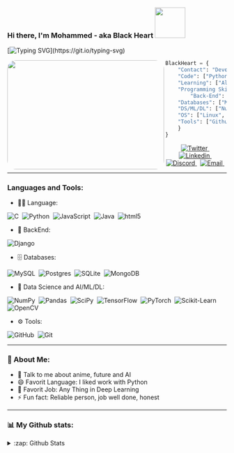 ### Hi there, I'm Mohammed - aka Black Heart <img src="https://github.com/DeveBlackHeart/DeveBlackHeart/blob/7a9963e59607d149ae871de5a62b4522b72785c5/IMG%20GIF/anime-Hi.gif" width="70px" />
<!--https://github.com/DeveBlackHeart/DeveBlackHeart/blob/95a18ac58d0b19eae3e4e2f06fd2da6d0b87be26/IMG%20GIF/Hi.gif-->

[![Typing SVG](https://readme-typing-svg.herokuapp.com?color=%237FFFF1&multiline=true&width=600&lines=print(%22Hi%2C+How+are+you%3F+I'm+looking+for+job+%F0%9F%98%B6%EF%B8%8F%22))](https://git.io/typing-svg)

<!-- ![BlackHeart](https://github.com/DeveBlackHeart/DeveBlackHeart/blob/9cac726626cdc640a114525696d2a4180d4df594/IMG%20GIF/max.gif) 
<Image style={{width: 380, height: 250, borderRadius: 20}}
       source={{uri: 'https://github.com/DeveBlackHeart/DeveBlackHeart/blob/c6f18f52326f5e2390cb994d7abdafc85065cc5e/IMG%20GIF/Deve_BlackHeart.gif'}}-->

<a href="https://github.com/Deve-BlackHeart"><img align="left" src="https://github.com/DeveBlackHeart/DeveBlackHeart/blob/c6f18f52326f5e2390cb994d7abdafc85065cc5e/IMG%20GIF/Deve_BlackHeart.gif" width="360" height="250" style="border-radius:20px;" /></a>

<!-- 
<a href="https://github.com/DeveBlackHeart"><img align="left" src="https://github.com/DeveBlackHeart/DeveBlackHeart/blob/dbd7615ba90e673191012d6e1b7e800405d15958/IMG%20GIF/IMG_20201211_084500_748.jpg" width="360" height="250" style="border-radius:20px;" /></a>
-->

```py
BlackHeart = {
    "Contact": "Developerblackheart@gmail.com",
    "Code": ["Python", "JavaScript", "C", "Java", "SQL"],
    "Learning": ["Algorithm and Data Structure", "Data Science", "ML/DL", "Web Deve"],
    "Programming Skills": {
        "Back-End": "Django",
	"Databases": ["MySQL", "PostgreSQL", "SQLite", "MongoDB"],
	"DS/ML/DL": ["NumPy", "Pandas", "Scipy", "TensoFlow", "OpenCV", "PyTorch", "Scikit-Learn"],
	"OS": ["Linux", "Windows"],
	"Tools": ["Github", "Git"]
    }  
}

```

<p align="center">
	<a href="https://twitter.com/Deve_BlackHeart" target="blank"><img aling="center" src="https://img.shields.io/badge/-Twitter-05122A?style=flat&logo=Twitter" alt="Twitter"/> </a>&nbsp;
	<a href="https://www.linkedin.com/in/mohammed-khalil-b62525217" target="blank"><img aling="center" src="https://img.shields.io/badge/-LinkedIn-05122A?style=flat&logo=linkedin" alt="Linkedin"/> </a>&nbsp;
	<a href="https://discord.com/users/830227617289601025" target="blank"><img aling="center" src="https://img.shields.io/badge/-Discord-05122A?style=flat&logo=Discord" alt="Discord"/> </a>&nbsp;
	<a href="developerblackheart@gmail.com" target="blank"><img aling="center" src="https://img.shields.io/badge/-Gmail-05122A?style=flat&logo=Gmail" alt="Email"/> </a>&nbsp;
</p>


---
### Languages and Tools:

- 🧑‍💻 Language:

![C](https://img.shields.io/badge/-C-05122A?style=flat&logo=c)&nbsp;
![Python](https://img.shields.io/badge/-Python-05122A?style=flat&logo=python)&nbsp;
![JavaScript](https://img.shields.io/badge/-JavaScript-05122A?style=flat&logo=javascript)&nbsp;
![Java](https://img.shields.io/badge/-Java-05122A?style=flat&logo=java)&nbsp;
![html5](https://img.shields.io/badge/-HTML5-05122A?style=flat&logo=HTML5)&nbsp;


- 😬 BackEnd:

![Django](https://img.shields.io/badge/-Django-05122A?style=flat&logo=django)&nbsp;


- 🗄️ Databases:

![MySQL](https://img.shields.io/badge/-MySQL-05122A?style=flat&logo=mysql)&nbsp;
![Postgres](https://img.shields.io/badge/-PostgreSQL-05122A?style=flat&logo=postgresql)&nbsp;
![SQLite](https://img.shields.io/badge/-SQLite-05122A?style=flat&logo=sqlite)&nbsp;
![MongoDB](https://img.shields.io/badge/-MongoDB-05122A?style=flat&logo=mongodb)&nbsp;

- 🤖 Data Science and AI/ML/DL:

![NumPy](https://img.shields.io/badge/-NumPy-05122A?style=flat&logo=numPy)&nbsp;
![Pandas](https://img.shields.io/badge/-Pandas-05122A?style=flat&logo=pandas)&nbsp;
![SciPy](https://img.shields.io/badge/-SciPy-05122A?style=flat&logo=scipy)&nbsp;
![TensorFlow](https://img.shields.io/badge/-TensorFlow-05122A?style=flat&logo=TensorFlow)&nbsp;
![PyTorch](https://img.shields.io/badge/-PyTorch-05122A?style=flat&logo=PyTorch)&nbsp;
![Scikit-Learn](https://img.shields.io/badge/-Scikit--Learn-05122A?style=flat&logo=scikit-learn)&nbsp;
![OpenCV](https://img.shields.io/badge/-OpenCV-05122A?style=flat&logo=OpenCV)&nbsp;


- ⚙️ Tools:

![GitHub](https://img.shields.io/badge/-GitHub-05122A?style=flat&logo=GitHub)&nbsp;
![Git](https://img.shields.io/badge/-Git-05122A?style=flat&logo=Git)&nbsp;


---

### 🤵 About Me:
- 💬 Talk to me about anime, future and AI
- 😄 Favorit Language: I liked work with Python
- 💼️ Favorit Job: Any Thing in Deep Learning
- ⚡ Fun fact: Reliable person, job well done, honest

---


### 📊️ My Github stats:
<details>
	<summary>:zap: Github Stats</summary>
<p align="center">
<a href="https://github.com/Deve-BlackHeart">
  <img height="180em" src="https://github-readme-stats.vercel.app/api?username=Deve-BlackHeart&show_icons=true&theme=algolia&include_all_commits=true&count_private=true"/>
  <img height="180em" src="https://github-readme-stats.vercel.app/api/top-langs/?username=Deve-BlackHeart&layout=compact&langs_count=8&theme=algolia"/>
</a>
</p>
</details>
<!--
 

 [![GitHub Stats](https://github-readme-stats.vercel.app/api/?username=arashi-u&show_icons=true&include_all_commits=true&count_private=true&theme=github_dark)]()

https://github-readme-stats-eight-theta.vercel.app/api?username=Deve-BlackHeart&show_icons=true&theme=algolia&include_all_commits=true&count_private=true
[website]: https://github.com/DeveBlackHeart
[twitter]: https://twitter.com/Deve_BlackHeart
[youtube]: https://youtube.com/
[linkedin]: https://www.linkedin.com/in/mohammed-khalil-b62525217
[Telegram]: https://t.me/Deve_BlackHeart
[email]: developerblackheart@gmail.com
-->

<!-- width="320"
center

### Accounts and websites:
<p align="center">
	<a href="https://twitter.com/Deve_BlackHeart" target="blank"><img aling="center" src="https://img.shields.io/badge/-Twitter-05122A?style=flat&logo=Twitter" alt="Twitter"/> </a>&nbsp;
	<a href="https://www.linkedin.com/in/mohammed-khalil-b62525217" target="blank"><img aling="center" src="https://img.shields.io/badge/-LinkedIn-05122A?style=flat&logo=linkedin" alt="Linkedin"/> </a>&nbsp;
	<a href="https://discord.com/users/830227617289601025" target="blank"><img aling="center" src="https://img.shields.io/badge/-Discord-05122A?style=flat&logo=Discord" alt="Discord"/> </a>&nbsp;
	<a href="developerblackheart@gmail.com" target="blank"><img aling="center" src="https://img.shields.io/badge/-Gmail-05122A?style=flat&logo=Gmail" alt="Email"/> </a>&nbsp;
</p>
	
[![Twitter](https://img.shields.io/badge/-Twitter-05122A?style=flat&logo=Twitter)](https://twitter.com/Deve_BlackHeart)&nbsp;
[![LinkedIn](https://img.shields.io/badge/-LinkedIn-05122A?style=flat&logo=linkedin)](https://www.linkedin.com/in/mohammed-khalil-b62525217)&nbsp;
[![Black Heart](https://img.shields.io/badge/-website-05122A?style=flat&logo=website)](https://github.com/DeveBlackHeart)&nbsp;
[![Discord](https://img.shields.io/badge/-Discord-05122A?style=flat&logo=Discord)](https://discord.com/users/830227617289601025)&nbsp;
[![Gmail](https://img.shields.io/badge/-Gmail-05122A?style=flat&logo=Gmail)](developerblackheart@gmail.com)&nbsp;


---

### Here are some ideas to get you started:
- 👀 I’m interested in Data Science and AI/ML/DL, Backend development, Genetics
- 🌱 I’m currently learning Algorithm and Data Structure and Data Science and AI/ML/DL, Backend development
- 🧑‍💻️ Language: Python, C, Java, JavaScript
- 🗄️ Databases: SQL, MySQL, PostgreSQL, MangaDB
- 📫 How to reach me: Developerblackheart@gmail.com

<br />

**DeveBlackHeart/DeveBlackHeart** is a ✨ _special_ ✨ repository because its `README.md` (this file) appears on your GitHub profile.

Here are some ideas to get you started:

- 🔭 I’m currently working on ...
- 🌱 I’m currently learning ...
- 👯 I’m looking to collaborate on ...
- 🤔 I’m looking for help with ...
- 💬 Ask me about ...
- 📫 How to reach me: ...
- 😄 Pronouns: ...
- ⚡ Fun fact: ...
-->
